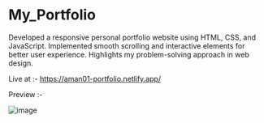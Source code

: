 # My_Portfolio

Developed a responsive personal portfolio website using HTML, CSS, and JavaScript.
Implemented smooth scrolling and interactive elements for better user experience.
Highlights my problem-solving approach in web design.

Live at :-  https://aman01-portfolio.netlify.app/

Preview :-

![image](https://github.com/user-attachments/assets/d9b21aab-d54b-4746-92ed-80d3effb46cf)
